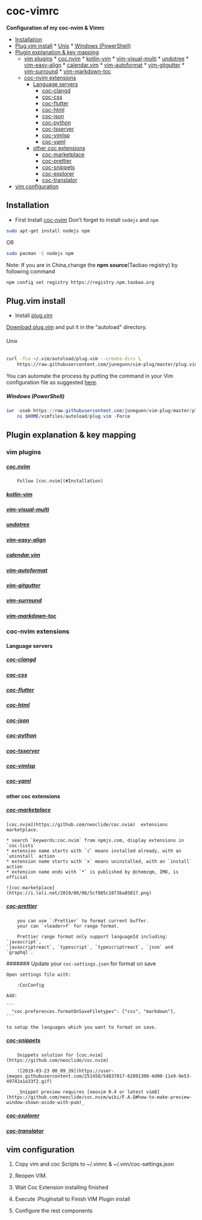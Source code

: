 # coc-vimrc

**Configuration of my coc-nvim &amp; Vimrc**

<!-- vim-markdown-toc GFM -->

* [Installation](#installation)
* [Plug.vim install](#plugvim-install)
				* [Unix](#unix)
			* [Windows (PowerShell)](#windows-powershell)
* [Plugin explanation & key mapping](#plugin-explanation--key-mapping)
	* [vim plugins](#vim-plugins)
			* [coc.nvim](#cocnvim)
			* [kotlin-vim](#kotlin-vim)
			* [vim-visual-multi](#vim-visual-multi)
			* [undotree](#undotree)
			* [vim-easy-align](#vim-easy-align)
			* [calendar.vim](#calendarvim)
			* [vim-autoformat](#vim-autoformat)
			* [vim-gitgutter](#vim-gitgutter)
			* [vim-surround](#vim-surround)
			* [vim-markdown-toc](#vim-markdown-toc)
	* [coc-nvim extensions](#coc-nvim-extensions)
		* [Language servers](#language-servers)
			* [coc-clangd](#coc-clangd)
			* [coc-css](#coc-css)
			* [coc-flutter](#coc-flutter)
			* [coc-html](#coc-html)
			* [coc-json](#coc-json)
			* [coc-python](#coc-python)
			* [coc-tsserver](#coc-tsserver)
			* [coc-vimlsp](#coc-vimlsp)
			* [coc-yaml](#coc-yaml)
		* [other coc extensions](#other-coc-extensions)
			* [coc-marketplace](#coc-marketplace)
			* [coc-prettier](#coc-prettier)
			* [coc-snippets](#coc-snippets)
			* [coc-explorer](#coc-explorer)
			* [coc-translator](#coc-translator)
* [vim configuration](#vim-configuration)

<!-- vim-markdown-toc -->

## Installation
  - First Install [coc-nvim](https://github.com/neoclide/coc.nvim)
  Don't forget to install `nodejs` and `npm`
  
  ```bash
  sudo apt-get install nodejs npm
  ```
  OR
  ```bash
  sudo pacman -S nodejs npm
  ```
  
  Note: If you are in China,change the **npm source**(Taobao registry) by following command
  ```bash
  npm config set registry https://registry.npm.taobao.org
  ```

## Plug.vim install

  - Install [plug.vim](https://github.com/junegunn/vim-plug)
  
  [Download plug.vim](https://raw.githubusercontent.com/junegunn/vim-plug/master/plug.vim)
  and put it in the "autoload" directory.
  
###### Unix
  
  ```sh
  curl -fLo ~/.vim/autoload/plug.vim --create-dirs \
      https://raw.githubusercontent.com/junegunn/vim-plug/master/plug.vim
  ```
  
  You can automate the process by putting the command in your Vim configuration
  file as suggested [here][auto].
  
  [auto]: https://github.com/junegunn/vim-plug/wiki/tips#automatic-installation

##### Windows (PowerShell)

  ```powershell
  iwr -useb https://raw.githubusercontent.com/junegunn/vim-plug/master/plug.vim |`
      ni $HOME/vimfiles/autoload/plug.vim -Force
  ```

## Plugin explanation & key mapping

### vim plugins

##### [coc.nvim](https://github.com/neoclide/coc.nvim)
    
        Follow [coc.nvim](#Installation)
    
##### [kotlin-vim](https://github.com/udalov/kotlin-vim)
    
    
##### [vim-visual-multi](https://github.com/mg979/vim-visual-multi)
    
    
##### [undotree](https://github.com/mbbill/undotree)
    
    
##### [vim-easy-align](https://github.com/junegunn/vim-easy-align)
    
    
##### [calendar.vim](https://github.com/itchyny/calendar.vim)
    
    
##### [vim-autoformat](https://github.com/Chiel92/vim-autoformat)
  
  
##### [vim-gitgutter](https://github.com/airblade/vim-gitgutter)
    
    
##### [vim-surround](https://github.com/tpope/vim-surround)
    
    
##### [vim-markdown-toc](https://github.com/mzlogin/vim-markdown-toc)
  
### coc-nvim extensions

#### Language servers
##### [coc-clangd](https://github.com/clangd/coc-clangd)

##### [coc-css](https://github.com/neoclide/coc-css)

##### [coc-flutter](https://github.com/iamcco/coc-flutter)

##### [coc-html](https://github.com/neoclide/coc-html)

##### [coc-json](https://github.com/neoclide/coc-json)

##### [coc-python](https://github.com/neoclide/coc-python)

##### [coc-tsserver](https://github.com/neoclide/coc-tsserver)

##### [coc-vimlsp](https://github.com/iamcco/coc-vimlsp)

##### [coc-yaml](https://github.com/neoclide/coc-yaml)


#### other coc extensions
 
##### [coc-marketplace](https://github.com/fannheyward/coc-marketplace)
    [coc.nvim](https://github.com/neoclide/coc.nvim)  extensions marketplace.
    
    * search `keywords:coc.nvim` from npmjs.com, display extensions in `coc-lists`
    * extension name starts with `√` means installed already, with an `uninstall` action
    * extension name starts with `x` means uninstalled, with an `install` action
    * extension name ends with `*` is published by @chemzqm, IMO, is official
    
    ![coc-marketplace](https://i.loli.net/2019/06/06/5cf885c18736a85017.png) 
    
##### [coc-prettier](https://github.com/neoclide/coc-prettier)
     
        you can use `:Prettier` to format current buffer.
        your can `<leader>f` for range format.
    
        Prettier range format only support languageId including: `javascript`,
    `javascriptreact`, `typescript`, `typescriptreact`, `json` and `graphql`.
    
    
####### Update your `coc-settings.json` for format on save
    
    Open settings file with:
    
        :CocConfig
    
    Add:
    
    ```
      "coc.preferences.formatOnSaveFiletypes": ["css", "markdown"],
    ```
    
    to setup the languages which you want to format on save.
    
##### [coc-snippets](https://github.com/neoclide/coc-snippets)
    
        Snippets solution for [coc.nvim](https://github.com/neoclide/coc.nvim)
    
        ![2019-03-23 00_09_39](https://user-images.githubusercontent.com/251450/54837017-62891300-4d00-11e9-9e53-49742a1a33f2.gif)
    
        _Snippet preview requires [neovim 0.4 or latest vim8](https://github.com/neoclide/coc.nvim/wiki/F.A.Q#how-to-make-preview-window-shown-aside-with-pum)_
    
 
##### [coc-explorer](https://github.com/weirongxu/coc-explorer)
    
##### [coc-translator](https://github.com/voldikss/coc-translator)
     

## vim configuration
1. Copy vim and coc Scripts to ~/.vimrc & ~/.vim/coc-settings.json

2. Reopen VIM.

3. Wait Coc Extension installing finished

4. Execute :PlugInstall to Finish VIM Plugin install

5. Configure the rest components
